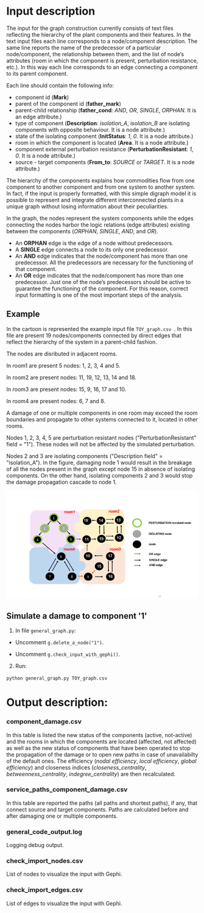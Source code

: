 # Input description

The input for the graph construction currently 
consists of text files reflecting the hierarchy of
the plant components and their features.
In the text input files each line corresponds 
to a node/component description. 
The same line reports the name of the predecessor 
of a particular node/component, 
the relationship between them, and the list of 
node’s attributes (room in which the component is 
present, perturbation resistance, etc.).
In this way each line corresponds to an edge
connecting a component to its parent component.

Each line should contain the following info:
- component id (**Mark**)
- parent of the component id (**father_mark**)
- parent-child relationship 
(**father_cond**: *AND*, *OR*, *SINGLE*, *ORPHAN*. It is an edge attribute.)
- type of component 
(**Description**: *isolation_A*, *isolation_B* are isolating components 
with opposite behaviour. It is a node attribute.)
- state of the isolating component 
(**InitStatus**: *1*, *0*. It is a node attribute.)
- room in which the component is located 
(**Area**. It is a node attribute.)
- component external perturbation resistance 
(**PerturbationResistant**: *1*, *0*. It is a node attribute.)
- source - target components 
(**From_to**: *SOURCE* or *TARGET*. It is a node attribute.)

The hierarchy of the components explains how commodities
flow from one component to another component
and from one system to another system. 
In fact, if the input is properly formatted, with this
simple digraph model it is possible to represent and 
integrate different interconnected plants
in a unique graph without losing information about 
their peculiarities. 

In the graph, the nodes represent the system components 
while the edges connecting the nodes harbor the logic 
relations (edge attributes) existing between the components 
(*ORPHAN*, *SINGLE*, *AND*, and *OR*).
- An **ORPHAN** edge is the edge of a node without predecessors.
- A **SINGLE** edge connects a node to its only one predecessor.
- An **AND** edge indicates that the node/component 
has more than one predecessor. All the predecessors are 
necessary for the functioning of that component.
- An **OR** edge indicates that the node/component has 
more than one predecessor. Just one of the node’s 
predecessors should be active to guarantee the functioning 
of the component.
For this reason, correct input formatting 
is one of the most important steps of the analysis.

## Example

In the cartoon is represented the example input file  `TOY_graph.csv `.
In this file are present 19 nodes/components connected by
direct edges that reflect the hierarchy of the system 
in a parent-child fashion.

The nodes are disributed in adjacent rooms.

In room1 are present 5 nodes: 1, 2, 3, 4 and 5.

In room2 are present nodes: 11, 19, 12, 13, 14 and 18.

In room3 are present nodes: 15, 9, 16, 17 and 10.

In room4 are present nodes: 6, 7 and 8.

A damage of one or multiple components in one room
may exceed the room boundaries and propagate
to other systems connected to it, located in other
rooms. 

Nodes 1, 2, 3, 4, 5 are perturbation resistant nodes 
("PerturbationResistant" field = "1").
These nodes will not be affected by the simulated
perturbation.

Nodes 2 and 3 are isolating components ("Description field" =
"isolation_A"). In the figure, damaging node 1 would result 
in the breakage of all the nodes present in the graph except 
node 15 in absence of isolating components. On the other hand, 
isolating components 2 and 3 would stop the damage propagation
cascade to node 1.

![](TOY_graph.png)

## Simulate a damage to component '1' 

1. In file `general_graph.py`:

* Uncomment `g.delete_a_node("1")`.

* Uncomment `g.check_input_with_gephi()`.

2. Run:

 `python general_graph.py TOY_graph.csv `


# Output description:

### component_damage.csv

In this table is listed the new status of the components 
(active, not-active) and the rooms in which the components 
are located (affected, not affected) as well as the new status
of components that have been operated to stop the 
propagation of the damage or to open new paths
in case of unavailabilty of the default ones. 
The efficiency (*nodal efficiency*, *local efficiency*, *global efficiency*)
and closeness indices (*closeness_centrality*, *betweenness_centrality*, 
*indegree_centrality*) are then recalculated.

### service_paths_component_damage.csv

In this table are reported the paths (all paths and shortest paths), if any, 
that connect source and target components.
Paths are calculated before and after damaging one or multiple components.

### general_code_output.log

Logging debug output.

### check_import_nodes.csv

List of nodes to visualize the input with Gephi.

### check_import_edges.csv

List of edges to visualize the input with Gephi.

